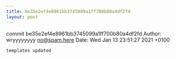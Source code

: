 ```yaml
---
title: be35e2ef4e8961bb3745099a1ff700b80a4df2fd
layout: post
---
```


commit be35e2ef4e8961bb3745099a1ff700b80a4df2fd
Author: wryyyyyyyy <no@spam.here>
Date:   Wed Jan 13 23:51:27 2021 +0100

    templates updated

